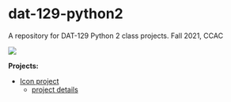 # dat-129-python2


A repository for DAT-129 Python 2 class projects.
Fall 2021, CCAC 

![](https://media1.giphy.com/media/xT5LMWNOjGqJzUfyve/giphy.gif?cid=ecf05e47a4lohfwvj576xxlttic8swss9vu9i7r0z4rl1t5v&rid=giphy.gif)

**Projects:**
- [Icon project](https://github.com/ohitsmekatie/dat-129-python2/blob/main/icon_project.py)
  - [project details](https://technologyrediscovery.net/python/mod-icons.html)



